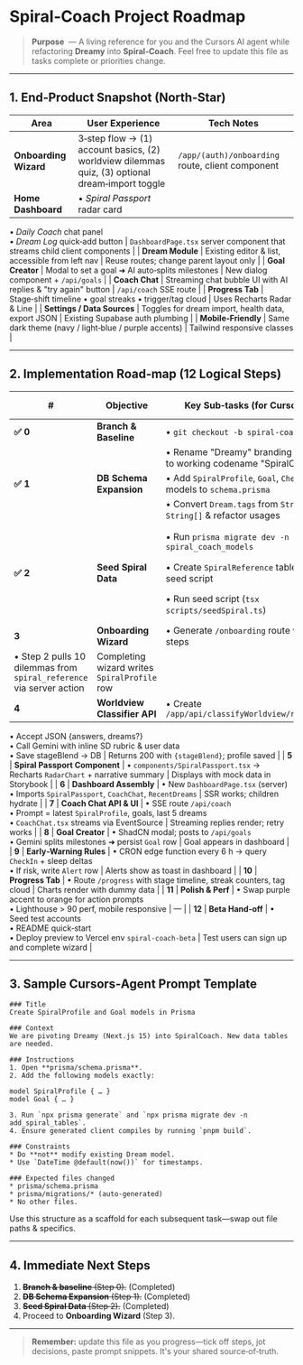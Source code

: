 # Spiral‑Coach Project Roadmap

> **Purpose**  — A living reference for you and the Cursors AI agent while refactoring **Dreamy** into **Spiral‑Coach**. Feel free to update this file as tasks complete or priorities change.

---

## 1. End‑Product Snapshot (North‑Star)

| Area                  | User Experience                                                                                 | Tech Notes                                       |
| --------------------- | ----------------------------------------------------------------------------------------------- | ------------------------------------------------ |
| **Onboarding Wizard** | 3‑step flow → (1) account basics, (2) worldview dilemmas quiz, (3) optional dream‑import toggle | `/app/(auth)/onboarding` route, client component |
| **Home Dashboard**    | • *Spiral Passport* radar card                                                                  |
• *Daily Coach* chat panel  
• *Dream Log* quick‑add button | `DashboardPage.tsx` server component that streams child client components |
| **Dream Module** | Existing editor & list, accessible from left nav | Reuse routes; change parent layout only |
| **Goal Creator** | Modal to set a goal ➜ AI auto‑splits milestones | New dialog component + `/api/goals` |
| **Coach Chat** | Streaming chat bubble UI with AI replies & "try again" button | `/api/coach` SSE route |
| **Progress Tab** | Stage‑shift timeline • goal streaks • trigger/tag cloud | Uses Recharts Radar & Line |
| **Settings / Data Sources** | Toggles for dream import, health data, export JSON | Existing Supabase auth plumbing |
| **Mobile‑Friendly** | Same dark theme (navy / light‑blue / purple accents) | Tailwind responsive classes |

---

## 2. Implementation Road‑map (12 Logical Steps)

| #                                                                    | Objective                                        | Key Sub‑tasks (for Cursors)                                                                   | Acceptance Criteria             |
| -------------------------------------------------------------------- | ------------------------------------------------ | --------------------------------------------------------------------------------------------- | ------------------------------- |
| **✅ 0**                                                             | **Branch & Baseline**                            | • `git checkout -b spiral-coach`                                                              |
|                                                                      |                                                  | • Rename "Dreamy" branding strings to working codename "SpiralCoach"                          | App builds; tests pass          |
| **✅ 1**                                                             | **DB Schema Expansion**                          | • Add `SpiralProfile`, `Goal`, `CheckIn` models to `schema.prisma`                            |
|                                                                      |                                                  | • Convert `Dream.tags` from `String` to `String[]` & refactor usages                           |
|                                                                      |                                                  | • Run `prisma migrate dev -n spiral_coach_models`                                             | Tables exist; types generated   |
| **✅ 2**                                                             | **Seed Spiral Data**                             | • Create `SpiralReference` table & seed script                                                |
|                                                                      |                                                  | • Run seed script (`tsx scripts/seedSpiral.ts`)                                               | Seed script runs locally & prod |
| **3**                                                                | **Onboarding Wizard**                            | • Generate `/onboarding` route with 3 steps                                                   |
| • Step 2 pulls 10 dilemmas from `spiral_reference` via server action | Completing wizard writes `SpiralProfile` row     |
| **4**                                                                | **Worldview Classifier API**                     | • Create `/app/api/classifyWorldview/route.ts`                                                |
• Accept JSON {answers, dreams?}  
• Call Gemini with inline SD rubric & user data  
• Save stageBlend → DB | Returns 200 with `{stageBlend}`; profile saved |
| **5** | **Spiral Passport Component** | • `components/SpiralPassport.tsx` → Recharts `RadarChart` + narrative summary | Displays with mock data in Storybook |
| **6** | **Dashboard Assembly** | • New `DashboardPage.tsx` (server)  
• Imports `SpiralPassport`, `CoachChat`, `RecentDreams` | SSR works; children hydrate |
| **7** | **Coach Chat API & UI** | • SSE route `/api/coach`  
• Prompt = latest `SpiralProfile`, goals, last 5 dreams  
• `CoachChat.tsx` streams via EventSource | Streaming replies render; retry works |
| **8** | **Goal Creator** | • ShadCN modal; posts to `/api/goals`  
• Gemini splits milestones ➜ persist `Goal` row | Goal appears in dashboard |
| **9** | **Early‑Warning Rules** | • CRON edge function every 6 h → query `CheckIn` + sleep deltas  
• If risk, write `Alert` row | Alerts show as toast in dashboard |
| **10** | **Progress Tab** | • Route `/progress` with stage timeline, streak counters, tag cloud | Charts render with dummy data |
| **11** | **Polish & Perf** | • Swap purple accent to orange for action prompts  
• Lighthouse > 90 perf, mobile responsive | — |
| **12** | **Beta Hand‑off** | • Seed test accounts  
• README quick‑start  
• Deploy preview to Vercel env `spiral-coach-beta` | Test users can sign up and complete wizard |

---

## 3. Sample Cursors‑Agent Prompt Template

```text
### Title
Create SpiralProfile and Goal models in Prisma

### Context
We are pivoting Dreamy (Next.js 15) into SpiralCoach. New data tables are needed.

### Instructions
1. Open **prisma/schema.prisma**.
2. Add the following models exactly:

model SpiralProfile { … }
model Goal { … }

3. Run `npx prisma generate` and `npx prisma migrate dev -n add_spiral_tables`.
4. Ensure generated client compiles by running `pnpm build`.

### Constraints
* Do **not** modify existing Dream model.
* Use `DateTime @default(now())` for timestamps.

### Expected files changed
* prisma/schema.prisma
* prisma/migrations/* (auto‑generated)
* No other files.
```

Use this structure as a scaffold for each subsequent task—swap out file paths & specifics.

---

## 4. Immediate Next Steps

1. ~~**Branch & baseline** (Step 0).~~ (Completed)
2. ~~**DB Schema Expansion** (Step 1).~~ (Completed)
3. ~~**Seed Spiral Data** (Step 2).~~ (Completed)
4. Proceed to **Onboarding Wizard** (Step 3).

---

> **Remember:** update this file as you progress—tick off steps, jot decisions, paste prompt snippets. It's your shared source‑of‑truth.

